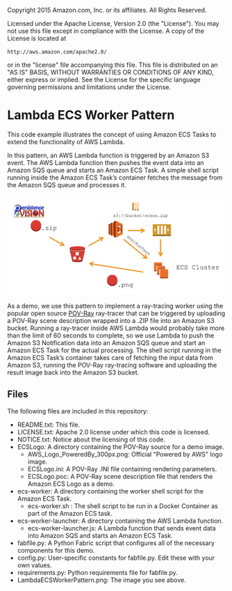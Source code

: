 Copyright 2015 Amazon.com, Inc. or its affiliates. All Rights Reserved.

Licensed under the Apache License, Version 2.0 (the "License").
You may not use this file except in compliance with the License.
A copy of the License is located at

    http://aws.amazon.com/apache2.0/

or in the "license" file accompanying this file.
This file is distributed on an "AS IS" BASIS, WITHOUT WARRANTIES OR CONDITIONS OF ANY KIND, either express or implied.
See the License for the specific language governing permissions and limitations under the License.

# Lambda ECS Worker Pattern

This code example illustrates the concept of using Amazon ECS Tasks to extend the functionality of AWS Lambda.

In this pattern, an AWS Lambda function is triggered by an Amazon S3 event. The AWS Lambda function then pushes the
event data into an Amazon SQS queue and starts an Amazon ECS Task. A simple shell script running inside the Amazon ECS
Task’s container fetches the message from the Amazon SQS queue and processes it.

![Architecture overview of the Lambda ECS Worker Pattern](LambdaECSWorkerPattern.png)

As a demo, we use this pattern to implement a ray-tracing worker using the popular open source
[POV-Ray](http://www.povray.org/) ray-tracer that can be triggered by uploading a POV-Ray scene description wrapped
into a .ZIP file into an Amazon S3 bucket. Running a ray-tracer inside AWS Lambda would probably take more than the
limit of 60 seconds to complete, so we use Lambda to push the Amazon S3 Notification data into an Amazon SQS queue and
start an Amazon ECS Task for the actual processing. The shell script running in the Amazon ECS Task’s container takes
care of fetching the input data from Amazon S3, running the POV-Ray ray-tracing software and uploading the result image
back into the Amazon S3 bucket.

## Files

The following files are included in this repository:

* README.txt: This file.
* LICENSE.txt: Apache 2.0 license under which this code is licensed.
* NOTICE.txt: Notice about the licensing of this code.
* ECSLogo: A directory containing the POV-Ray source for a demo image.
  * AWS_Logo_PoweredBy_300px.png: Official "Powered by AWS" logo image.
  * ECSLogo.ini: A POV-Ray .INI file containing rendering parameters.
  * ECSLogo.poc: A POV-Ray scene description file that renders the Amazon ECS Logo as a demo.
* ecs-worker: A directory containing the worker shell script for the Amazon ECS Task.
  * ecs-worker.sh : The shell script to be run in a Docker Container as part of the Amazon ECS task.
* ecs-worker-launcher: A directory containing the AWS Lambda function.
  * ecs-worker-launcher.js: A Lambda function that sends event data into Amazon SQS and starts an Amazon ECS Task.
* fabfile.py: A Python Fabric script that configures all of the necessary components for this demo.
* config.py: User-specific constants for fabfile.py. Edit these with your own values.
* requirements.py: Python requirements file for fabfile.py.
* LambdaECSWorkerPattern.png: The image you see above.

